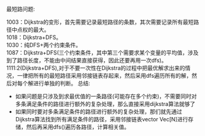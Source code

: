 最短路问题:<br>

1003：Dijkstra的变形，首先需要记录最短路径的条数，其次需要记录所有最短路径中点权的最大。<br>
1018：Dijkstra+DFS。<br>
1030：纯DFS+两个约束条件。<br>
1087：Dijkstra+DFS(三个约束条件，其中第三个需要求某个变量的平均值，涉及到了路径长度，不能由中间结果直接获得，因此还要再用一次dfs)。<br>
1111:2(Dijkstra+DFS),对于不要一次性在Dijkstra的过程中把最优解求出来的情况，一律把所有的最短路径采用邻接链表存起来，然后采用dfs遍历所有的解，然后对每个解进行单独的判断。
总结:<br>

- 如果问题是只涉及到求最优值的一条路径(可能存在多个约束)，不需要同时对多条满足条件的路径进行额外的复杂处理，那么直接采用dijkstra算法就够了<br>
- 如果同时要对多条满足条件的路径进行额外的复杂处理，那们就先通过Dijkstra算法找到所有满足条件的路径，采用邻接链表vector<int> Vec[N]进行存储，然后再采用dfs()遍历各路径，计算相关值。<br>
